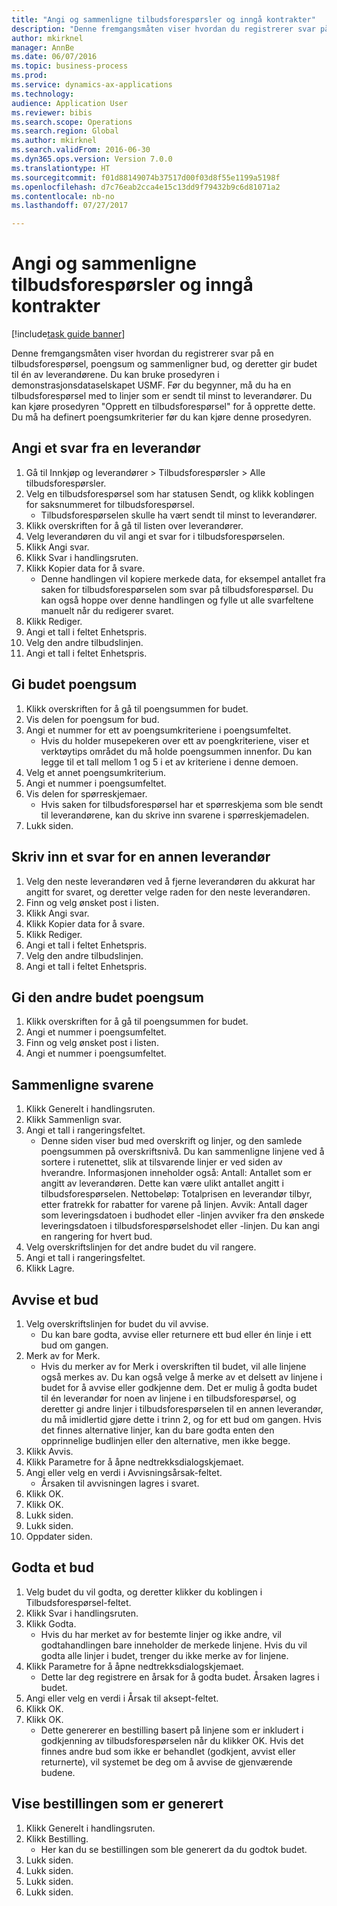 ```yaml
--- 
title: "Angi og sammenligne tilbudsforespørsler og inngå kontrakter"
description: "Denne fremgangsmåten viser hvordan du registrerer svar på en tilbudsforespørsel, poengsum og sammenligner bud, og deretter gir budet til én av leverandørene."
author: mkirknel
manager: AnnBe
ms.date: 06/07/2016
ms.topic: business-process
ms.prod: 
ms.service: dynamics-ax-applications
ms.technology: 
audience: Application User
ms.reviewer: bibis
ms.search.scope: Operations
ms.search.region: Global
ms.author: mkirknel
ms.search.validFrom: 2016-06-30
ms.dyn365.ops.version: Version 7.0.0
ms.translationtype: HT
ms.sourcegitcommit: f01d88149074b37517d00f03d8f55e1199a5198f
ms.openlocfilehash: d7c76eab2cca4e15c13dd9f79432b9c6d81071a2
ms.contentlocale: nb-no
ms.lasthandoff: 07/27/2017

---
```

# <a name="enter-and-compare-rfq-bids-and-award-contracts"></a>Angi og sammenligne tilbudsforespørsler og inngå kontrakter

[!include[task guide banner](../../includes/task-guide-banner.md)]

Denne fremgangsmåten viser hvordan du registrerer svar på en tilbudsforespørsel, poengsum og sammenligner bud, og deretter gir budet til én av leverandørene. Du kan bruke prosedyren i demonstrasjonsdataselskapet USMF. Før du begynner, må du ha en tilbudsforespørsel med to linjer som er sendt til minst to leverandører. Du kan kjøre prosedyren "Opprett en tilbudsforespørsel" for å opprette dette. Du må ha definert poengsumkriterier før du kan kjøre denne prosedyren.


## <a name="enter-a-reply-from-a-vendor"></a>Angi et svar fra en leverandør
1. Gå til Innkjøp og leverandører > Tilbudsforespørsler > Alle tilbudsforespørsler.
2. Velg en tilbudsforespørsel som har statusen Sendt, og klikk koblingen for saksnummeret for tilbudsforespørsel.
    * Tilbudsforespørselen skulle ha vært sendt til minst to leverandører.  
3. Klikk overskriften for å gå til listen over leverandører.
4. Velg leverandøren du vil angi et svar for i tilbudsforespørselen.
5. Klikk Angi svar.
6. Klikk Svar i handlingsruten.
7. Klikk Kopier data for å svare.
    * Denne handlingen vil kopiere merkede data, for eksempel antallet fra saken for tilbudsforespørselen som svar på tilbudsforespørsel. Du kan også hoppe over denne handlingen og fylle ut alle svarfeltene manuelt når du redigerer svaret.  
8. Klikk Rediger.
9. Angi et tall i feltet Enhetspris.
10. Velg den andre tilbudslinjen.
11. Angi et tall i feltet Enhetspris.

## <a name="score-the-bid"></a>Gi budet poengsum
1. Klikk overskriften for å gå til poengsummen for budet.
2. Vis delen for poengsum for bud.
3. Angi et nummer for ett av poengsumkriteriene i poengsumfeltet.
    * Hvis du holder musepekeren over ett av poengkriteriene, viser et verktøytips området du må holde poengsummen innenfor. Du kan legge til et tall mellom 1 og 5 i et av kriteriene i denne demoen.  
4. Velg et annet poengsumkriterium.
5. Angi et nummer i poengsumfeltet.
6. Vis delen for spørreskjemaer.
    * Hvis saken for tilbudsforespørsel har et spørreskjema som ble sendt til leverandørene, kan du skrive inn svarene i spørreskjemadelen.  
7. Lukk siden.

## <a name="enter-a-reply-for-another-vendor"></a>Skriv inn et svar for en annen leverandør
1. Velg den neste leverandøren ved å fjerne leverandøren du akkurat har angitt for svaret, og deretter velge raden for den neste leverandøren.
2. Finn og velg ønsket post i listen.
3. Klikk Angi svar.
4. Klikk Kopier data for å svare.
5. Klikk Rediger.
6. Angi et tall i feltet Enhetspris.
7. Velg den andre tilbudslinjen.
8. Angi et tall i feltet Enhetspris.

## <a name="score-the-second-bid"></a>Gi den andre budet poengsum
1. Klikk overskriften for å gå til poengsummen for budet.
2. Angi et nummer i poengsumfeltet.
3. Finn og velg ønsket post i listen.
4. Angi et nummer i poengsumfeltet.

## <a name="compare-the-replies"></a>Sammenligne svarene
1. Klikk Generelt i handlingsruten.
2. Klikk Sammenlign svar.
3. Angi et tall i rangeringsfeltet.
    * Denne siden viser bud med overskrift og linjer, og den samlede poengsummen på overskriftsnivå. Du kan sammenligne linjene ved å sortere i rutenettet, slik at tilsvarende linjer er ved siden av hverandre. Informasjonen inneholder også: Antall: Antallet som er angitt av leverandøren. Dette kan være ulikt antallet angitt i tilbudsforespørselen.   Nettobeløp: Totalprisen en leverandør tilbyr, etter fratrekk for rabatter for varene på linjen.   Avvik: Antall dager som leveringsdatoen i budhodet eller -linjen avviker fra den ønskede leveringsdatoen i tilbudsforespørselshodet eller -linjen.   Du kan angi en rangering for hvert bud.  
4. Velg overskriftslinjen for det andre budet du vil rangere.
5. Angi et tall i rangeringsfeltet.
6. Klikk Lagre.

## <a name="reject-a-bid"></a>Avvise et bud
1. Velg overskriftslinjen for budet du vil avvise.
    * Du kan bare godta, avvise eller returnere ett bud eller én linje i ett bud om gangen.  
2. Merk av for Merk.
    * Hvis du merker av for Merk i overskriften til budet, vil alle linjene også merkes av. Du kan også velge å merke av et delsett av linjene i budet for å avvise eller godkjenne dem. Det er mulig å godta budet til én leverandør for noen av linjene i en tilbudsforespørsel, og deretter gi andre linjer i tilbudsforespørselen til en annen leverandør, du må imidlertid gjøre dette i trinn 2, og for ett bud om gangen. Hvis det finnes alternative linjer, kan du bare godta enten den opprinnelige budlinjen eller den alternative, men ikke begge.  
3. Klikk Avvis.
4. Klikk Parametre for å åpne nedtrekksdialogskjemaet.
5. Angi eller velg en verdi i Avvisningsårsak-feltet.
    * Årsaken til avvisningen lagres i svaret.  
6. Klikk OK.
7. Klikk OK.
8. Lukk siden.
9. Lukk siden.
10. Oppdater siden.

## <a name="accept-a-bid"></a>Godta et bud
1. Velg budet du vil godta, og deretter klikker du koblingen i Tilbudsforespørsel-feltet.
2. Klikk Svar i handlingsruten.
3. Klikk Godta.
    * Hvis du har merket av for bestemte linjer og ikke andre, vil godtahandlingen bare inneholder de merkede linjene. Hvis du vil godta alle linjer i budet, trenger du ikke merke av for linjene.  
4. Klikk Parametre for å åpne nedtrekksdialogskjemaet.
    * Dette lar deg registrere en årsak for å godta budet. Årsaken lagres i budet.  
5. Angi eller velg en verdi i Årsak til aksept-feltet.
6. Klikk OK.
7. Klikk OK.
    * Dette genererer en bestilling basert på linjene som er inkludert i godkjenning av tilbudsforespørselen når du klikker OK. Hvis det finnes andre bud som ikke er behandlet (godkjent, avvist eller returnerte), vil systemet be deg om å avvise de gjenværende budene.  

## <a name="view-the-purchase-order-thats-been-generated"></a>Vise bestillingen som er generert
1. Klikk Generelt i handlingsruten.
2. Klikk Bestilling.
    * Her kan du se bestillingen som ble generert da du godtok budet.  
3. Lukk siden.
4. Lukk siden.
5. Lukk siden.
6. Lukk siden.


